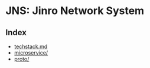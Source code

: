 # JNS: Jinro Network System

## Index
- [techstack.md](./techstack.md)
- [microservice/](./microservice/README.md)
- [proto/](./proto/README.md)